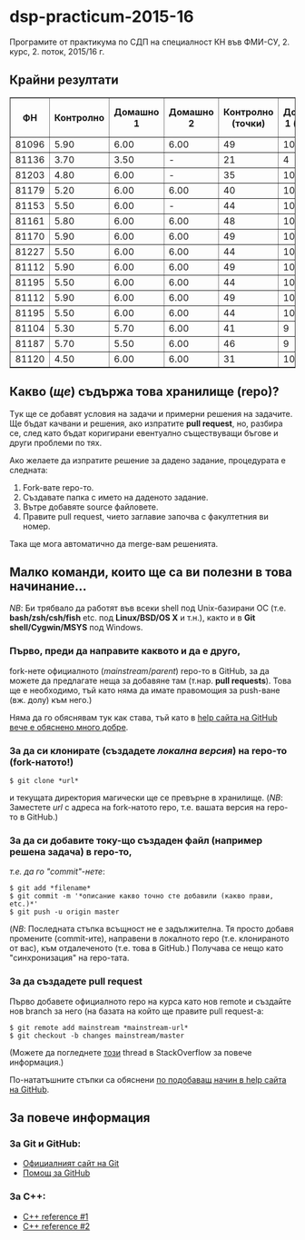 # dsp-practicum-2015-16
Програмите от практикума по СДП на специалност КН
във ФМИ-СУ, 2. курс, 2. поток, 2015/16 г.

## Крайни резултати

<table border="1">
<tr>
<th>ФН</th>
<th>Контролно</th>
<th>Домашно 1</th>
<th>Домашно 2</th>
<th>Контролно (точки)</th>
<th>Домашно 1 (точки)</th>
<th>Домашно 2 (точки)</th>
<th>Точки (без проект)</th>
</tr>
<tr>
<td>81096</td>
<td>5.90</td>
<td>6.00</td>
<td>6.00</td>
<td>49</td>
<td>10</td>
<td>10</td>
<td>69</td>
</tr>
<tr>
<td>81136</td>
<td>3.70</td>
<td>3.50</td>
<td>-</td>
<td>21</td>
<td>4</td>
<td>-</td>
<td>25</td>
</tr>
<tr>
<td>81203</td>
<td>4.80</td>
<td>6.00</td>
<td>-</td>
<td>35</td>
<td>10</td>
<td>-</td>
<td>45</td>
</tr>
<tr>
<td>81179</td>
<td>5.20</td>
<td>6.00</td>
<td>6.00</td>
<td>40</td>
<td>10</td>
<td>10</td>
<td>60</td>
</tr>
<tr>
<td>81153</td>
<td>5.50</td>
<td>6.00</td>
<td>-</td>
<td>44</td>
<td>10</td>
<td>-</td>
<td>54</td>
</tr>
<tr>
<td>81161</td>
<td>5.80</td>
<td>6.00</td>
<td>6.00</td>
<td>48</td>
<td>10</td>
<td>10</td>
<td>68</td>
</tr>
<tr>
<td>81170</td>
<td>5.90</td>
<td>6.00</td>
<td>6.00</td>
<td>49</td>
<td>10</td>
<td>10</td>
<td>69</td>
</tr>
<tr>
<td>81227</td>
<td>5.50</td>
<td>6.00</td>
<td>6.00</td>
<td>44</td>
<td>10</td>
<td>10</td>
<td>64</td>
</tr>
<tr>
<td>81112</td>
<td>5.90</td>
<td>6.00</td>
<td>6.00</td>
<td>49</td>
<td>10</td>
<td>10</td>
<td>69</td>
</tr>
<tr>
<td>81195</td>
<td>5.50</td>
<td>6.00</td>
<td>6.00</t>
<td>44</td>
<td>10</td>
<td>10</td>
<td>64</td>
</tr>
<tr>
<td>81112</td>
<td>5.90</td>
<td>6.00</td>
<td>6.00</td>
<td>49</td>
<td>10</td>
<td>10</td>
<td>69</td>
</tr>
<tr>
<td>81195</td>
<td>5.50</td>
<td>6.00</td>
<td>6.00</td>
<td>44</td>
<td>10</td>
<td>10</td>
<td>64</td>
</tr>
<tr>
<td>81104</td>
<td>5.30</td>
<td>5.70</td>
<td>6.00</td>
<td>41</td>
<td>9</td>
<td>10</td>
<td>60</td>
</tr>
<tr>
<td>81187</td>
<td>5.70</td>
<td>5.50</td>
<td>6.00</td>
<td>46</td>
<td>9</td>
<td>10</td>
<td>65</td>
</tr>
<tr>
<td>81120</td>
<td>4.50</td>
<td>6.00</td>
<td>6.00</td>
<td>31</td>
<td>10</td>
<td>10</td>
<td>51</td>
</tr>
</table>

## Какво (*ще*) съдържа това хранилище (repo)?
Tук ще се добавят условия на задачи и примерни решения на задачите.
Ще бъдат качвани и решения, ако изпратите **pull request**, но, разбира се,
след като бъдат коригирани евентуално съществуващи бъгове и други проблеми по
тях.

Ако желаете да изпратите решение за дадено задание, процедурата е следната:

1. Fork-вате repo-то.
2. Създавате папка с името на даденото задание.
3. Вътре добавяте source файловете.
4. Правите pull request, чието заглавие започва с факултетния ви номер.

Така ще мога автоматично да merge-вам решенията.

## Малко команди, които ще са ви полезни в това начинание...
*NB*: Би трябвало да работят във всеки shell под Unix-базирани ОС
(т.е. **bash/zsh/csh/fish** etc. под **Linux/BSD/OS X** и т.н.), както и в
**Git shell/Cygwin/MSYS** под Windows.

### Първо, преди да направите каквото и да е друго,

fork-нете официалното (*mainstream*/*parent*) repo-то в GitHub, за да можете
да предлагате неща за добавяне там (т.нар. **pull requests**).
Това ще е необходимо, тъй като няма да имате правомощия за push-ване (вж. долу) към него.)

Няма да го обяснявам тук как става, тъй като в
[help сайта на GitHub вече е обяснено много добре](https://help.github.com/articles/fork-a-repo/).

### За да си клонирате (създадете *локална версия*) на repo-то (fork-натото!)

    $ git clone *url*

и текущата директория магически ще се превърне в хранилище.
(*NB*: Заместете *url* с адреса на fork-натото repo, т.е. вашата версия на
repo-то в GitHub.)

### За да си добавите току-що създаден файл (например решена задача) в repo-то,

*т.е. да го "commit"-нете*:

    $ git add *filename*
    $ git commit -m '*описание какво точно сте добавили (какво прави, etc.)*'
    $ git push -u origin master

(*NB*: Последната стъпка всъщност не е задължителна.  Тя просто добавя промените
(commit-ите), направени в локалното repo (т.е. клонираното от вас), към
отдалеченото (т.е. това в GitHub.)
Получава се нещо като "синхронизация" на repo-тата.

### За да създадете pull request

Първо добавете официалното repo на курса като нов remote и създайте нов branch за него
(на базата на който ще правите pull request-а:

    $ git remote add mainstream *mainstream-url*
    $ git checkout -b changes mainstream/master

(Можете да погледнете [този](http://stackoverflow.com/questions/5256021/send-a-pull-request-on-github-for-only-latest-commit) thread в StackOverflow за повече информация.)

По-нататъшните стъпки са обяснени [по подобаващ начин в help сайта на GitHub](https://help.github.com/articles/using-pull-requests/).

## За повече информация

### За Git и GitHub:

* [Официалният сайт на Git](https://git-scm.com/)
* [Помощ за GitHub](https://help.github.com/)

### За C++:

* [C++ reference #1](http://www.cplusplus.com/)
* [C++ reference #2](http://en.cppreference.com/)
